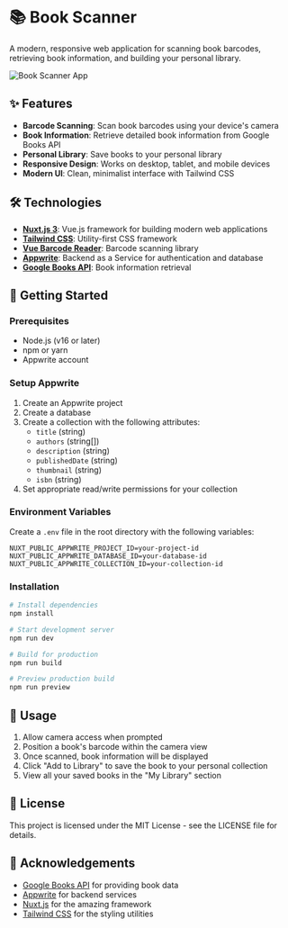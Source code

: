 # 📚 Book Scanner

A modern, responsive web application for scanning book barcodes, retrieving book information, and building your personal library.

![Book Scanner App](https://i.imgur.com/placeholder.jpg)

## ✨ Features

- **Barcode Scanning**: Scan book barcodes using your device's camera
- **Book Information**: Retrieve detailed book information from Google Books API
- **Personal Library**: Save books to your personal library
- **Responsive Design**: Works on desktop, tablet, and mobile devices
- **Modern UI**: Clean, minimalist interface with Tailwind CSS

## 🛠️ Technologies

- **[Nuxt.js 3](https://nuxt.com/)**: Vue.js framework for building modern web applications
- **[Tailwind CSS](https://tailwindcss.com/)**: Utility-first CSS framework
- **[Vue Barcode Reader](https://www.npmjs.com/package/vue-barcode-reader)**: Barcode scanning library
- **[Appwrite](https://appwrite.io/)**: Backend as a Service for authentication and database
- **[Google Books API](https://developers.google.com/books)**: Book information retrieval

## 🚀 Getting Started

### Prerequisites

- Node.js (v16 or later)
- npm or yarn
- Appwrite account

### Setup Appwrite

1. Create an Appwrite project
2. Create a database
3. Create a collection with the following attributes:
   - `title` (string)
   - `authors` (string[])
   - `description` (string)
   - `publishedDate` (string)
   - `thumbnail` (string)
   - `isbn` (string)
4. Set appropriate read/write permissions for your collection

### Environment Variables

Create a `.env` file in the root directory with the following variables:

```
NUXT_PUBLIC_APPWRITE_PROJECT_ID=your-project-id
NUXT_PUBLIC_APPWRITE_DATABASE_ID=your-database-id
NUXT_PUBLIC_APPWRITE_COLLECTION_ID=your-collection-id
```

### Installation

```bash
# Install dependencies
npm install

# Start development server
npm run dev

# Build for production
npm run build

# Preview production build
npm run preview
```

## 📱 Usage

1. Allow camera access when prompted
2. Position a book's barcode within the camera view
3. Once scanned, book information will be displayed
4. Click "Add to Library" to save the book to your personal collection
5. View all your saved books in the "My Library" section

## 📝 License

This project is licensed under the MIT License - see the LICENSE file for details.

## 🙏 Acknowledgements

- [Google Books API](https://developers.google.com/books) for providing book data
- [Appwrite](https://appwrite.io/) for backend services
- [Nuxt.js](https://nuxt.com/) for the amazing framework
- [Tailwind CSS](https://tailwindcss.com/) for the styling utilities